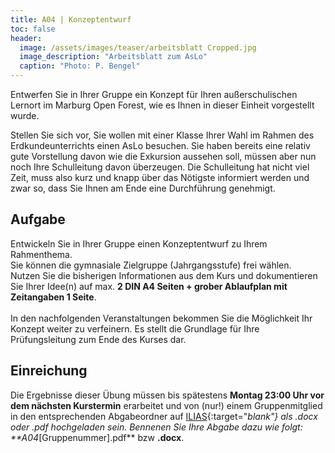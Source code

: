 ```yaml
---
title: A04 | Konzeptentwurf
toc: false
header:
  image: /assets/images/teaser/arbeitsblatt Cropped.jpg
  image_description: "Arbeitsblatt zum AsLo"
  caption: "Photo: P. Bengel"
---
```


Entwerfen Sie in Ihrer Gruppe ein Konzept für Ihren außerschulischen Lernort im Marburg Open Forest, wie es Ihnen in dieser Einheit vorgestellt wurde.
<!--more-->

Stellen Sie sich vor, Sie wollen mit einer Klasse Ihrer Wahl im Rahmen des Erdkundeunterrichts einen AsLo besuchen. 
Sie haben bereits eine relativ gute Vorstellung davon wie die Exkursion aussehen soll, müssen aber nun noch Ihre Schulleitung davon überzeugen. 
Die Schulleitung hat nicht viel Zeit, muss also kurz und knapp über das Nötigste informiert werden und zwar so, dass Sie Ihnen am Ende eine Durchführung genehmigt.

## Aufgabe
Entwickeln Sie in Ihrer Gruppe einen Konzeptentwurf zu Ihrem Rahmenthema.<br>
Sie können die gymnasiale Zielgruppe (Jahrgangsstufe) frei wählen. <br>
Nutzen Sie die bisherigen Informationen aus dem Kurs und dokumentieren Sie Ihrer Idee(n) auf max. **2 DIN A4 Seiten + grober Ablaufplan mit Zeitangaben 1 Seite**.<br> <br>
In den nachfolgenden Veranstaltungen bekommen Sie die Möglichkeit Ihr Konzept weiter zu verfeinern. Es stellt die Grundlage für Ihre Prüfungsleitung zum Ende des Kurses dar.

## Einreichung
Die Ergebnisse dieser Übung müssen bis spätestens **Montag 23:00 Uhr vor dem nächsten Kurstermin** erarbeitet und von (nur!) einem Gruppenmitglied in den entsprechenden Abgabeordner auf [ILIAS](https://ilias.uni-marburg.de/goto.php?target=crs_2862848&client_id=UNIMR){:target="_blank"} als .docx oder .pdf hochgeladen sein.
Bennenen Sie Ihre Abgabe dazu wie folgt: **A04_[Gruppenummer].pdf** bzw **.docx**.<br>


 













